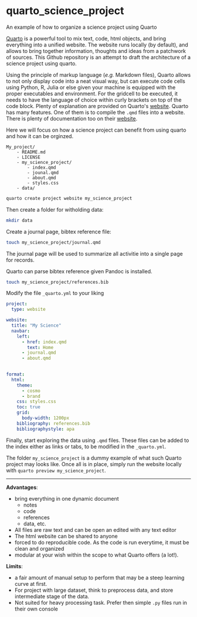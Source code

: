 # quarto_science_project
An example of how to organize a science project using Quarto


[Quarto](https://quarto.org/) is a powerful tool to mix text, code, html objects, and bring everything into a unified website. The website runs locally (by default), and allows to bring together information, thoughts and ideas from a patchwork of sources. This Github repository is an attempt to draft the architecture of a science project using quarto.

Using the principle of markup language (*e.g.* Markdown files), Quarto allows to not only display code into a neat visual way, but can execute code cells using Python, R, Julia or else given your machine is equipped with the proper executables and environment. For the gridcell to be executed, it needs to have the language of choice within curly brackets on top of the code block. Plenty of explanation are provided on Quarto's [website](https://quarto.org/docs/get-started/hello/text-editor.html). Quarto has many features. One of them is to compile the `.qmd` files into a website. There is plenty of documentation too on their [website](https://quarto.org/docs/websites/).

Here we will focus on how a science project can benefit from using quarto and how it can be orginzed. 

```
My_project/
	- README.md
	- LICENSE
	- my_science_project/
		- index.qmd
		- jounal.qmd
		- about.qmd
		- styles.css
	- data/
```



```sh
quarto create project website my_science_project
```

Then create a folder for witholding data:
```sh
mkdir data
```

Create a journal page, bibtex reference file:
```sh
touch my_science_project/journal.qmd

```
The journal page will be used to summarize all activitie into a single page for records.


Quarto can parse bibtex reference given Pandoc is installed.
```sh
touch my_science_project/references.bib
```


Modify the file `_quarto.yml` to your liking
```yml
project:
  type: website

website:
  title: "My Science"
  navbar:
    left:
      - href: index.qmd
        text: Home
      - journal.qmd
      - about.qmd
      

format:
  html:
    theme:
      - cosmo
      - brand
    css: styles.css
    toc: true
    grid:
      body-width: 1200px
    bibliography: references.bib
    bibliographystyle: apa
```

Finally, start exploring the data using `.qmd` files. These files can be added to the index either as links or tabs, to be modified in the  `_quarto.yml`. 

The folder `my_science_project` is a dummy example of what such Quarto project may looks like. Once all is in place, simply run the website locally with `quarto preview my_science_project`.

---

**Advantages**:
- bring everything in one dynamic document
	- notes
	- code
	- references
	- data, etc.
- All files are raw text and can be open an edited with any text editor
- The html website can be shared to anyone
- forced to do reproducible code. As the code is run everytime, it must be clean and organized
- modular at your wish within the scope to what Quarto offers (a lot!).

**Limits**:
- a fair amount of manual setup to perform that may be a steep learning curve at first.
- For project with large dataset, think to preprocess data, and store intermediate stage of the data.
- Not suited for heavy processing task. Prefer then simple `.py` files run in their own console 